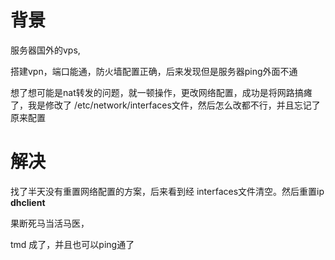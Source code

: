 # 背景

服务器国外的vps,

搭建vpn，端口能通，防火墙配置正确，后来发现但是服务器ping外面不通

想了想可能是nat转发的问题，就一顿操作，更改网络配置，成功是将网路搞瘫了，我是修改了 /etc/network/interfaces文件，然后怎么改都不行，并且忘记了原来配置

# 解决

找了半天没有重置网络配置的方案，后来看到经 interfaces文件清空。然后重置ip   **dhclient**

 果断死马当活马医，

tmd 成了，并且也可以ping通了

